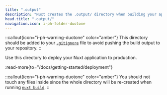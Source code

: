 ```yaml
---
title: ".output"
description: "Nuxt creates the .output/ directory when building your application for production."
head.title: ".output/"
navigation.icon: i-ph-folder-duotone
---
```


::callout{icon="i-ph-warning-duotone" color="amber"}
This directory should be added to your [`.gitignore`](/docs/guide/directory-structure/gitignore) file to avoid pushing the build output to your repository.
::

Use this directory to deploy your Nuxt application to production.

:read-more{to="/docs/getting-started/deployment"}

::callout{icon="i-ph-warning-duotone" color="amber"}
You should not touch any files inside since the whole directory will be re-created when running [`nuxt build`](/docs/api/commands/build).
::

